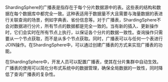 ShardingSphere的广播表是指存在于每个分片数据源中的表。这些表的结构和数据在每个数据库中都完全一致。这种表适用于数据量不大且需要与海量数据的表进行关联查询的场景，例如字典表、省份信息等。对于广播表，ShardingSphere不会对数据进行分片，所有节点的数据都是完全一致的。当有新的插入、更新操作时，它们会实时在所有节点上执行，以保证各个分片的数据一致性。查询操作只需要从一个节点获取，而不是从多个节点获取。同时，广播表可以与任何一个表进行JOIN操作。在ShardingSphere中，可以通过创建广播表的方式来实现广播表的功能。

在ShardingSphere中，开发人员可以配置广播表，使其在分片集群中自动生效。广播表的使用可以简化分布式系统中的数据管理，确保全局数据的一致性，同时降低了查询广播表的复杂性。

